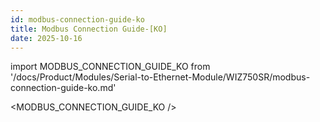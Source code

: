 ```yaml
---
id: modbus-connection-guide-ko
title: Modbus Connection Guide-[KO]
date: 2025-10-16
---
```


<!-- 상위 문서인 /docs/Product/Modules/Serial-to-Ethernet-Module/WIZ750SR/modbus-connection-guide-ko.md 문서를 수정해주세요 -->

import MODBUS_CONNECTION_GUIDE_KO from '/docs/Product/Modules/Serial-to-Ethernet-Module/WIZ750SR/modbus-connection-guide-ko.md'

<MODBUS_CONNECTION_GUIDE_KO />
